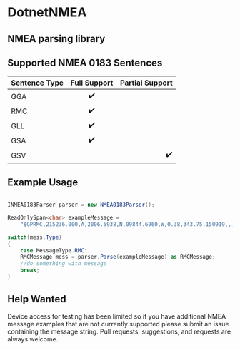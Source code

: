 # DotnetNMEA
 
## NMEA parsing library 
 
## Supported NMEA 0183 Sentences
| Sentence Type        | Full Support           | Partial Support  |
| ------------- |:-------------:| -----:|
| GGA      | :heavy_check_mark:  |  |
| RMC    | :heavy_check_mark: |   |
| GLL | :heavy_check_mark: |  |
| GSA | :heavy_check_mark: | |
| GSV |  | :heavy_check_mark: |


## Example Usage

```c#

INMEA0183Parser parser = new NMEA0183Parser();

ReadOnlySpan<char> exampleMessage = 
    "$GPRMC,215236.000,A,2006.5938,N,09844.6060,W,0.38,343.75,150919,,,A*70";

switch(mess.Type)
{
    case MessageType.RMC:
    RMCMessage mess = parser.Parse(exampleMessage) as RMCMessage;
    //do something with message
    break;
}
```

## Help Wanted

Device access for testing has been limited so if you have additional NMEA message examples that are not currently supported please submit an issue containing the message string.  Pull requests, suggestions, and requests are always welcome.

